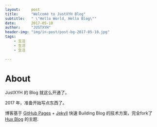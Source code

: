 ```yaml
---
layout:     post
title:      "Welcome to JustXYH Blog"
subtitle:   " \"Hello World, Hello Blog\""
date:       2017-05-10
author:     "JUSTXYH"
header-img: "img/in-post/post-bg-2017-05-10.jpg"
tags:
    - 生活
    - 生活
    - 生活
    
---
```


# About

JustXYH 的 Blog 就这么开通了。

2017 年，准备开始写点东西了。

博客基于 [GitHub Pages](https://pages.github.com/) + [Jekyll](http://jekyllrb.com/) 快速 Building Blog 的技术方案，完全fork了[Hux Blog](http://huangxuan.me/) 的主题.
